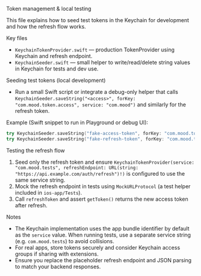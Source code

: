 Token management & local testing

This file explains how to seed test tokens in the Keychain for development and how the refresh flow works.

Key files
- `KeychainTokenProvider.swift` — production TokenProvider using Keychain and refresh endpoint.
- `KeychainSeeder.swift` — small helper to write/read/delete string values in Keychain for tests and dev use.

Seeding test tokens (local development)
- Run a small Swift script or integrate a debug-only helper that calls `KeychainSeeder.saveString("<access>", forKey: "com.mood.token.access", service: "com.mood")` and similarly for the refresh token.

Example (Swift snippet to run in Playground or debug UI):

```swift
try KeychainSeeder.saveString("fake-access-token", forKey: "com.mood.token.access", service: "com.mood.tests")
try KeychainSeeder.saveString("fake-refresh-token", forKey: "com.mood.token.refresh", service: "com.mood.tests")
```

Testing the refresh flow
1. Seed only the refresh token and ensure `KeychainTokenProvider(service: "com.mood.tests", refreshEndpoint: URL(string: "https://api.example.com/auth/refresh")!)` is configured to use the same service string.
2. Mock the refresh endpoint in tests using `MockURLProtocol` (a test helper included in `ios-app/Tests`).
3. Call `refreshToken` and assert `getToken()` returns the new access token after refresh.

Notes
- The Keychain implementation uses the app bundle identifier by default as the `service` value. When running tests, use a separate service string (e.g. `com.mood.tests`) to avoid collisions.
- For real apps, store tokens securely and consider Keychain access groups if sharing with extensions.
- Ensure you replace the placeholder refresh endpoint and JSON parsing to match your backend responses.
